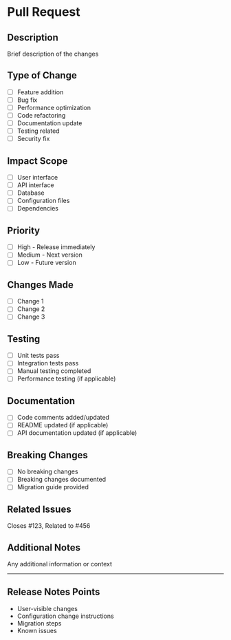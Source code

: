 # Pull Request

## Description
Brief description of the changes

## Type of Change
- [ ] Feature addition
- [ ] Bug fix
- [ ] Performance optimization
- [ ] Code refactoring
- [ ] Documentation update
- [ ] Testing related
- [ ] Security fix

## Impact Scope
- [ ] User interface
- [ ] API interface
- [ ] Database
- [ ] Configuration files
- [ ] Dependencies

## Priority
- [ ] High - Release immediately
- [ ] Medium - Next version
- [ ] Low - Future version

## Changes Made
- [ ] Change 1
- [ ] Change 2
- [ ] Change 3

## Testing
- [ ] Unit tests pass
- [ ] Integration tests pass
- [ ] Manual testing completed
- [ ] Performance testing (if applicable)

## Documentation
- [ ] Code comments added/updated
- [ ] README updated (if applicable)
- [ ] API documentation updated (if applicable)

## Breaking Changes
- [ ] No breaking changes
- [ ] Breaking changes documented
- [ ] Migration guide provided

## Related Issues
Closes #123, Related to #456

## Additional Notes
Any additional information or context

---

## Release Notes Points
- User-visible changes
- Configuration change instructions
- Migration steps
- Known issues 